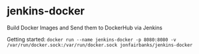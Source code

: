 # jenkins-docker

Build Docker Images and Send them to DockerHub via Jenkins

Getting started: `docker run --name jenkins-docker -p 8080:8080 -v /var/run/docker.sock:/var/run/docker.sock jonfairbanks/jenkins-docker`